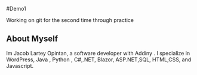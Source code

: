 #Demo1

Working on git for the second time through practice


## About Myself
Im Jacob Lartey Opintan, a software developer with Addiny . I specialize in WordPress, Java , Python , C#,.NET, Blazor, ASP.NET,SQL, HTML,CSS, and Javascript.
